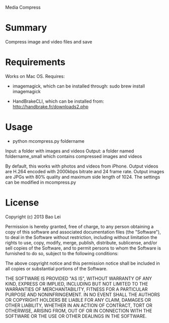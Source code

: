 Media Compress

Summary
=======

Compress image and video files and save 


Requirements
============

Works on Mac OS. Requires:

- imagemagick, which can be installed through:
    sudo brew install imagemagick

- HandBrakeCLI, which can be installed from:
    http://handbrake.fr/downloads2.php

Usage
=====

- python mcompress.py foldername

Input: a folder with images and videos
Output: a folder named foldername_small which contains compressed images and videos

By default, this works with photos and videos from iPhone. Output videos are H.264 encoded with 2000kbps bitrate and 24 frame rate. Output images are JPGs with 80% quality and maximum side length of 1024. The settings can be modified in mcompress.py


License
=======

Copyright (c) 2013 Bao Lei

Permission is hereby granted, free of charge, to any person obtaining a copy of this software and associated documentation files (the "Software"), to deal in the Software without restriction, including without limitation the rights to use, copy, modify, merge, publish, distribute, sublicense, and/or sell copies of the Software, and to permit persons to whom the Software is furnished to do so, subject to the following conditions:

The above copyright notice and this permission notice shall be included in all copies or substantial portions of the Software.

THE SOFTWARE IS PROVIDED "AS IS", WITHOUT WARRANTY OF ANY KIND, EXPRESS OR IMPLIED, INCLUDING BUT NOT LIMITED TO THE WARRANTIES OF MERCHANTABILITY, FITNESS FOR A PARTICULAR PURPOSE AND NONINFRINGEMENT. IN NO EVENT SHALL THE AUTHORS OR COPYRIGHT HOLDERS BE LIABLE FOR ANY CLAIM, DAMAGES OR OTHER LIABILITY, WHETHER IN AN ACTION OF CONTRACT, TORT OR OTHERWISE, ARISING FROM, OUT OF OR IN CONNECTION WITH THE SOFTWARE OR THE USE OR OTHER DEALINGS IN THE SOFTWARE.



